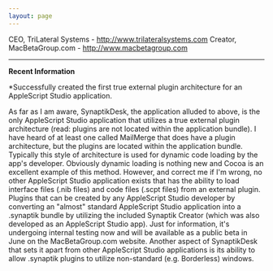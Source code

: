 ```yaml
---
layout: page
---
```




CEO, TriLateral Systems - http://www.trilateralsystems.com
Creator, MacBetaGroup.com - http://www.macbetagroup.com

----

**Recent Information**

*Successfully created the first true external plugin architecture for an AppleScript Studio application.


As far as I am aware, SynaptikDesk, the application alluded to above, is the only AppleScript Studio application that utilizes a true external plugin architecture (read: plugins are not located within the application bundle).  I have heard of at least one called MailMerge that does have a plugin architecture, but the plugins are located within the application bundle.  Typically this style of architecture is used for dynamic code loading by the app's developer.  Obviously dynamic loading is nothing new and Cocoa is an excellent example of this method.  However, and correct me if I'm wrong, no other AppleScript Studio application exists that has the ability to load interface files (.nib files) and code files (.scpt files) from an external plugin.  Plugins that can be created by any AppleScript Studio developer by converting an "almost" standard AppleScript Studio application into a .synaptik bundle by utilizing the included Synaptik Creator (which was also developed as an AppleScript Studio app).  Just for information, it's undergoing internal testing now and will be available as a public beta in June on the MacBetaGroup.com website.  Another aspect of SynaptikDesk that sets it apart from other AppleScript Studio applications is its ability to allow .synaptik plugins to utilize non-standard (e.g. Borderless) windows.
